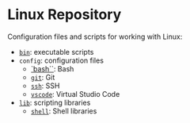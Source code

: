 # Linux Repository
Configuration files and scripts for working with Linux:
- [`bin`](bin/README.md): executable scripts
- `config`: configuration files
  - [`bash``](config/bash/README.md): Bash
  - [`git`](config/git/README.md): Git
  - [`ssh`](config/ssh/README.md): SSH
  - [`vscode`](config/vscode/README.md): Virtual Studio Code
- [`lib`](lib/README.md): scripting libraries
  - [`shell`](lib/shell/README.md): Shell libraries
